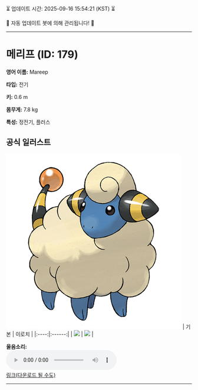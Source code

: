 
⏳ 업데이트 시간: 2025-09-16 15:54:21 (KST) ⏳

🤖 자동 업데이트 봇에 의해 관리됩니다! 🤖

---

# 메리프 (ID: 179)
**영어 이름:** Mareep

**타입:** 전기

**키:** 0.6 m

**몸무게:** 7.8 kg

**특성:** 정전기, 플러스

## 공식 일러스트
![](https://raw.githubusercontent.com/PokeAPI/sprites/master/sprites/pokemon/other/official-artwork/179.png)
| 기본 | 이로치 |
|:----:|:------:|
| <img src="http://play.pokemonshowdown.com/sprites/ani/mareep.gif" width="200"> | <img src="http://play.pokemonshowdown.com/sprites/ani-shiny/mareep.gif" width="200"> |

**울음소리:**<br><audio controls src="https://raw.githubusercontent.com/PokeAPI/cries/main/cries/pokemon/latest/179.ogg"></audio><br> [링크(다운로드 될 수도)](https://raw.githubusercontent.com/PokeAPI/cries/main/cries/pokemon/latest/179.ogg)


---

